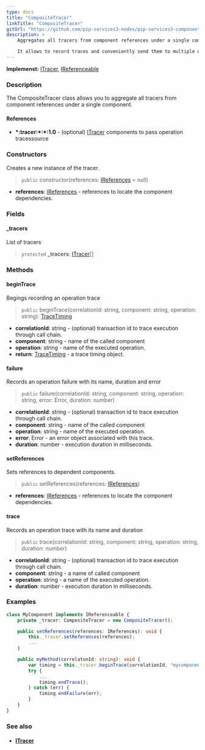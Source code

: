 ```yaml
---
type: docs
title: "CompositeTracer"
linkTitle: "CompositeTracer"
gitUrl: "https://github.com/pip-services3-nodex/pip-services3-components-nodex"
description: >
    Aggregates all tracers from component references under a single component.

    It allows to record traces and conveniently send them to multiple destinations. 
---
```


**Implemenst:** [ITracer](../itracer), [IReferenceable](../../../commons/refer/ireferenceable)

### Description

The CompositeTracer class allows you to aggregate all tracers from component references under a single component.

#### References

- **\*:tracer:\*:\*:1.0** - (optional) [ITracer](../itracer) components to pass operation tracessource

### Constructors
Creates a new instance of the tracer.

> `public` constructor(references: [IReferences](../../../commons/refer/ireferences) = null)

- **references**: [IReferences](../../../commons/refer/ireferences) - references to locate the component dependencies.

### Fields

<span class="hide-title-link">

#### _tracers
List of tracers
> `protected` **_tracers**: [ITracer](../itracer)[]

</span>

### Methods

#### beginTrace
Begings recording an operation trace

> `public` beginTrace(correlationId: string, component: string, operation: string): [TraceTiming](../trace_timing)

- **correlationId**: string - (optional) transaction id to trace execution through call chain.
- **component**: string - name of the called component
- **operation**: string - name of the executed operation.
- **return**: [TraceTiming](../trace_timing) - a trace timing object.


#### failure
Records an operation failure with its name, duration and error

> `public` failure(correlationId: string, component: string, operation: string, error: Error,
duration: number)

- **correlationId**: string - (optional) transaction id to trace execution through call chain.
- **component**: string - name of the called component
- **operation**: string - name of the executed operation.
- **error**: Error - an error object associated with this trace.
- **duration**: number - execution duration in milliseconds.


#### setReferences
Sets references to dependent components.

> `public` setReferences(references: [IReferences](../../../commons/refer/ireferences))

- **references**: [IReferences](../../../commons/refer/ireferences) - references to locate the component dependencies.

#### trace
Records an operation trace with its name and duration

> `public` trace(correlationId: string, component: string, operation: string, duration: number)

- **correlationId**: string - (optional) transaction id to trace execution through call chain.
- **component**: string - a name of called component
- **operation**: string - a name of the executed operation.
- **duration**: number - execution duration in milliseconds.

### Examples

```typescript
class MyComponent implements IReferenceable {
    private _tracer: CompositeTracer = new CompositeTracer();

    public setReferences(references: IReferences): void {
        this._tracer.setReferences(references);
        ...
    }

    public myMethod(correlatonId: string): void {
        var timing = this._tracer.beginTrace(correlationId, "mycomponent", "mymethod");
        try {
            ...
            timing.endTrace();
        } catch (err) {
            timing.endFailure(err);
        }
    }
}
```

### See also
- #### [ITracer](../itracer)
